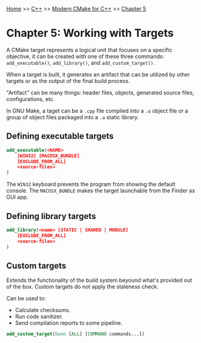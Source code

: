 [Home](../../../README.md) >> [C++](../../../README.md#c++) >> [Modern CMake for C++](../README.md) >> [Chapter 5](./README.md)

# Chapter 5: Working with Targets

A CMake target represents a logical unit that focuses on a specific objective, it can be created with one of these three commands: `add_executable()`, `add_library()`, and `add_custom_target()`.

When a target is built, it generates an artifact that can be utilized by other targets or as the output of the final build process.

"Artifact" can be many things: header files, objects, generated source files, configurations, etc.

In GNU Make, a taget can be a `.cpp` file compiled into a `.o` object file or a group of object files packaged into a `.a` static library.

## Defining executable targets

```cmake
add_executable(<NAME>
    [WIN32] [MACOSX_BUNDLE]
    [EXCLUDE_FROM_ALL]
    <source-files>
)
```

The `WIN32` keyboard prevents the program from showing the default console. The `MACOSX_BUNDLE` makes the target launchable from the Finder as GUI app.

## Defining library targets

```cmake
add_library(<name> [STATIC | SHARED | MODULE]
    [EXCLUDE_FROM_ALL]
    <source-files>
)
```

## Custom targets

Extends the functionality of the build system beyound what's provided out of the box. Custom targets do not apply the staleness check.

Can be used to:

- Calculate checksums.
- Run code sanitizer.
- Send compilation reports to some pipeline.

```cmake
add_custom_target(Name [ALL] [COMMAND commands...])
```
